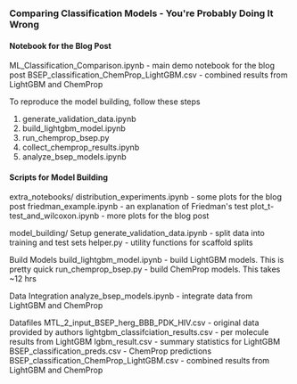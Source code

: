 ### Comparing Classification Models - You're Probably Doing It Wrong

#### Notebook for the Blog Post
ML_Classification_Comparison.ipynb - main demo notebook for the blog post
BSEP_classification_ChemProp_LightGBM.csv - combined results from LightGBM and ChemProp

To reproduce the model building, follow these steps
1. generate_validation_data.ipynb
2. build_lightgbm_model.ipynb
3. run_chemprop_bsep.py
4. collect_chemprop_results.ipynb
5. analyze_bsep_models.ipynb

#### Scripts for Model Building
extra_notebooks/
distribution_experiments.ipynb - some plots for the blog post
friedman_example.ipynb - an explanation of Friedman's test
plot_t-test_and_wilcoxon.ipynb - more plots for the blog post

model_building/
Setup
generate_validation_data.ipynb - split data into training and test sets
helper.py - utility functions for scaffold splits

Build Models
build_lightgbm_model.ipynb - build LightGBM models. This is pretty quick
run_chemprop_bsep.py - build ChemProp models. This takes ~12 hrs

Data Integration
analyze_bsep_models.ipynb - integrate data from LightGBM and ChemProp

Datafiles
MTL_2_input_BSEP_herg_BBB_PDK_HIV.csv - original data provided by authors
lightgbm_classifciation_results.csv - per molecule results from LightGBM
lgbm_result.csv - summary statistics for LightGBM
BSEP_classification_preds.csv - ChemProp predictions
BSEP_classification_ChemProp_LightGBM.csv - combined results from LightGBM and ChemProp
